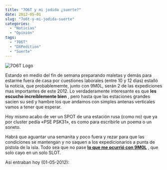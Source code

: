 ```yaml
---
title: "7O6T y mi jodida ¿suerte?"
date: 2012-05-01
slug: "7o6t-y-mi-jodida-suerte"
categories:
  - "Noticias"
  - "Opinión"
tags:
  - "7O6T"
  - "DXPedition"
  - "Suerte"
---
```


![7O6T Logo](http://eb1tr.info/wp-content/uploads/2012/05/7o6t.png)

Estando en medio del fin de semana preparando maletas y demás para estarme fuera de casa por cuestiones laborales (entre 10 y 12 dias) estalló la noticia, que probablememte, junto con 9M0L, serán 2 de las expediciones mas importantes de este 2012. Lo verdaderamente interesante es que **les escucho increíblemente bien** , pero hasta que las estaciones grandes sacien su sed y hambre los que andamos con simples antenas verticales vamos a tener que esperar.

Hoy mismo acabo de ver un SPOT de una estación rusa (como no) que ya por cluster pedía «PSE PSK31», es como para escribirle un poema o un soneto.

Habrá que aguantar una semanita y poco fuera y rezar para que las condiciones se mantengan y no saquen a los expedicionarios a punta de pistola de la isla. Todo sea que no pase **[lo que me ocurrió con 9M0L](http://eb1tr.info/2012/04/9m0l-objetivo-cumplido/ "9M0L, objetivo cumplido")** , que solo cayo en un solo SLOT.

Así entraban hoy (01-05-2012):
